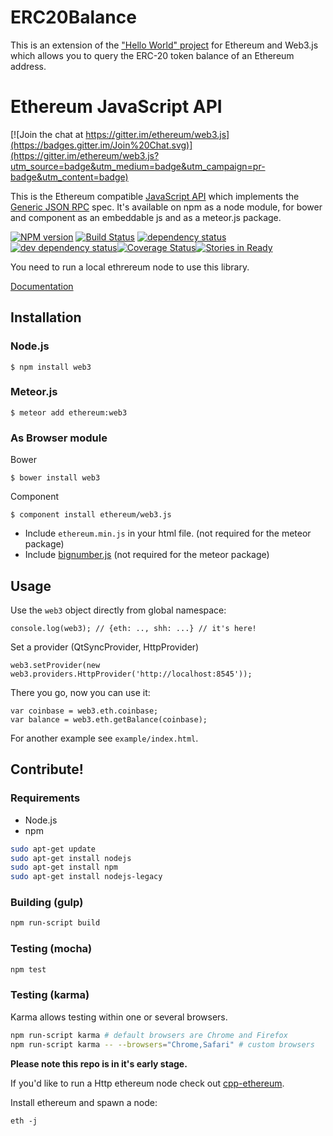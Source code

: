# ERC20Balance
This is an extension of the ["Hello World" project](https://github.com/shawntabrizi/ETH-Balance) for Ethereum and Web3.js which allows you to query the ERC-20 token balance of an Ethereum address.

# Ethereum JavaScript API

[![Join the chat at https://gitter.im/ethereum/web3.js](https://badges.gitter.im/Join%20Chat.svg)](https://gitter.im/ethereum/web3.js?utm_source=badge&utm_medium=badge&utm_campaign=pr-badge&utm_content=badge)

This is the Ethereum compatible [JavaScript API](https://github.com/ethereum/wiki/wiki/JavaScript-API)
which implements the [Generic JSON RPC](https://github.com/ethereum/wiki/wiki/JSON-RPC) spec. It's available on npm as a node module, for bower and component as an embeddable js and as a meteor.js package.

[![NPM version][npm-image]][npm-url] [![Build Status][travis-image]][travis-url] [![dependency status][dep-image]][dep-url] [![dev dependency status][dep-dev-image]][dep-dev-url][![Coverage Status][coveralls-image]][coveralls-url][![Stories in Ready][waffle-image]][waffle-url]

<!-- [![browser support](https://ci.testling.com/ethereum/ethereum.js.png)](https://ci.testling.com/ethereum/ethereum.js) -->

You need to run a local ethrereum node to use this library.

[Documentation](https://github.com/ethereum/wiki/wiki/JavaScript-API)

## Installation

### Node.js

    $ npm install web3

### Meteor.js

    $ meteor add ethereum:web3

### As Browser module
Bower

	$ bower install web3

Component

	$ component install ethereum/web3.js

* Include `ethereum.min.js` in your html file. (not required for the meteor package)
* Include [bignumber.js](https://github.com/MikeMcl/bignumber.js/) (not required for the meteor package)

## Usage
Use the `web3` object directly from global namespace:

	console.log(web3); // {eth: .., shh: ...} // it's here!

Set a provider (QtSyncProvider, HttpProvider)

	web3.setProvider(new web3.providers.HttpProvider('http://localhost:8545'));

There you go, now you can use it:

```
var coinbase = web3.eth.coinbase;
var balance = web3.eth.getBalance(coinbase);
```


For another example see `example/index.html`.


## Contribute!

### Requirements

* Node.js
* npm

```bash
sudo apt-get update
sudo apt-get install nodejs
sudo apt-get install npm
sudo apt-get install nodejs-legacy
```

### Building (gulp)

```bash
npm run-script build
```


### Testing (mocha)

```bash
npm test
```

### Testing (karma)
Karma allows testing within one or several browsers.

```bash
npm run-script karma # default browsers are Chrome and Firefox
npm run-script karma -- --browsers="Chrome,Safari" # custom browsers
```


**Please note this repo is in it's early stage.**

If you'd like to run a Http ethereum node check out
[cpp-ethereum](https://github.com/ethereum/cpp-ethereum).

Install ethereum and spawn a node:

```
eth -j
```

[npm-image]: https://badge.fury.io/js/web3.png
[npm-url]: https://npmjs.org/package/web3
[travis-image]: https://travis-ci.org/ethereum/web3.js.svg
[travis-url]: https://travis-ci.org/ethereum/web3.js
[dep-image]: https://david-dm.org/ethereum/web3.js.svg
[dep-url]: https://david-dm.org/ethereum/web3.js
[dep-dev-image]: https://david-dm.org/ethereum/web.js/dev-status.svg
[dep-dev-url]: https://david-dm.org/ethereum/web3.js#info=devDependencies
[coveralls-image]: https://coveralls.io/repos/ethereum/web3.js/badge.svg?branch=master
[coveralls-url]: https://coveralls.io/r/ethereum/web3.js?branch=master
[waffle-image]: https://badge.waffle.io/ethereum/web3.js.svg?label=ready&title=Ready
[waffle-url]: http://waffle.io/ethereum/web3.js
